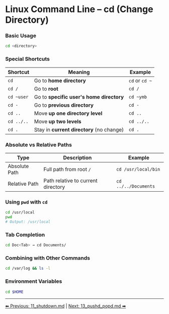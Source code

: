 # Linux Command Line – cd (Change Directory)

### Basic Usage
```bash
cd <directory>
````

### Special Shortcuts

| Shortcut   | Meaning                                   | Example        |
| ---------- | ----------------------------------------- | -------------- |
| `cd`       | Go to **home directory**                  | `cd` or `cd ~` |
| `cd /`     | Go to **root**                            | `cd /`         |
| `cd ~user` | Go to **specific user's home directory**  | `cd ~ymb`      |
| `cd -`     | Go to **previous directory**              | `cd -`         |
| `cd ..`    | Move **up one directory level**           | `cd ..`        |
| `cd ../..` | Move **up two levels**                    | `cd ../..`     |
| `cd .`     | Stay in **current directory** (no change) | `cd .`         |

### Absolute vs Relative Paths

| Type          | Description                        | Example              |
| ------------- | ---------------------------------- | -------------------- |
| Absolute Path | Full path from root `/`            | `cd /usr/local/bin`  |
| Relative Path | Path relative to current directory | `cd ../../Documents` |

### Using `pwd` with `cd`

```bash
cd /usr/local
pwd
# Output: /usr/local
```

### Tab Completion

```bash
cd Doc<Tab> → cd Documents/
```

### Combining with Other Commands

```bash
cd /var/log && ls -l
```

### Environment Variables

```bash
cd $HOME
```
---
[⬅ Previous: 11_shutdown.md](11_shutdown.md) | [Next: 13_pushd_popd.md ➡](13_pushd_popd.md)
